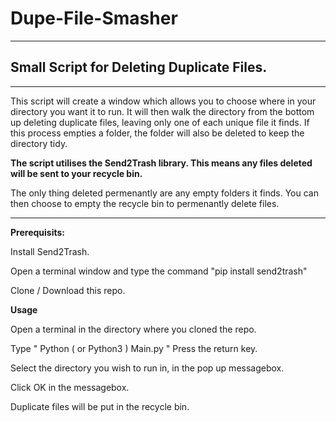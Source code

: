 # Dupe-File-Smasher
---
## Small Script for Deleting Duplicate Files.
---
This script will create a window which allows you to choose where in your directory you want it to run. It will then walk the directory from the bottom up deleting duplicate files, leaving only one of each unique file it finds. If this process empties a folder, the folder will also be deleted to keep the directory tidy. 

**The script utilises the Send2Trash library. This means any files deleted will be sent to your recycle bin.**

The only thing deleted permenantly are any empty folders it finds. You can then choose to empty the recycle bin to permenantly delete files.

---
**Prerequisits:**

Install Send2Trash.

Open a terminal window and type the command "pip install send2trash"

Clone / Download this repo.

**Usage**

Open a terminal in the directory where you cloned the repo.

Type " Python ( or Python3 ) Main.py " Press the return key.

Select the directory you wish to run in, in the pop up messagebox. 

Click OK in the messagebox. 

Duplicate files will be put in the recycle bin. 





